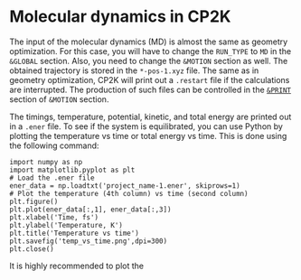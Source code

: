# Molecular dynamics in CP2K

The input of the molecular dynamics (MD) is almost the same as geometry optimization. For this case, you will have to change the `RUN_TYPE` to `MD` in the `&GLOBAL` section. 
Also, you need to change the `&MOTION` section as well. The obtained trajectory is stored in the `*-pos-1.xyz` file. The same as in geometry optimization, CP2K will print out 
a `.restart` file if the calculations are interrupted. The production of such files can be controlled in the [`&PRINT`](https://manual.cp2k.org/trunk/CP2K_INPUT/MOTION/PRINT.html) section of `&MOTION` section.

The timings, temperature, potential, kinetic, and total energy are printed out in a `.ener` file. To see if the system is equilibrated, you can use Python by plotting the 
temperature vs time or total energy vs time. This is done using the following command:
```
import numpy as np
import matplotlib.pyplot as plt
# Load the .ener file
ener_data = np.loadtxt('project_name-1.ener', skiprows=1)
# Plot the temperature (4th column) vs time (second column)
plt.figure()
plt.plot(ener_data[:,1], ener_data[:,3])
plt.xlabel('Time, fs')
plt.ylabel('Temperature, K')
plt.title('Temperature vs time')
plt.savefig('temp_vs_time.png',dpi=300)
plt.close()
```
It is highly recommended to plot the 

